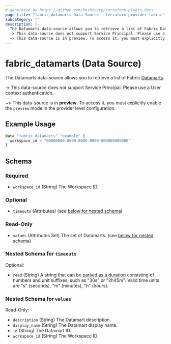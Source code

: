 ```yaml
---
# generated by https://github.com/hashicorp/terraform-plugin-docs
page_title: "fabric_datamarts Data Source - terraform-provider-fabric"
subcategory: ""
description: |-
  The Datamarts data-source allows you to retrieve a list of Fabric Datamarts https://learn.microsoft.com/power-bi/transform-model/datamarts/datamarts-overview.
  -> This data-source does not support Service Principal. Please use a User context authentication.
  ~> This data-source is in preview. To access it, you must explicitly enable the preview mode in the provider level configuration.
---
```


# fabric_datamarts (Data Source)

The Datamarts data-source allows you to retrieve a list of Fabric [Datamarts](https://learn.microsoft.com/power-bi/transform-model/datamarts/datamarts-overview).

-> This data-source does not support Service Principal. Please use a User context authentication.

~> This data-source is in **preview**. To access it, you must explicitly enable the `preview` mode in the provider level configuration.

## Example Usage

```terraform
data "fabric_datamarts" "example" {
  workspace_id = "00000000-0000-0000-0000-000000000000"
}
```

<!-- schema generated by tfplugindocs -->
## Schema

### Required

- `workspace_id` (String) The Workspace ID.

### Optional

- `timeouts` (Attributes) (see [below for nested schema](#nestedatt--timeouts))

### Read-Only

- `values` (Attributes Set) The set of Datamarts. (see [below for nested schema](#nestedatt--values))

<a id="nestedatt--timeouts"></a>

### Nested Schema for `timeouts`

Optional:

- `read` (String) A string that can be [parsed as a duration](https://pkg.go.dev/time#ParseDuration) consisting of numbers and unit suffixes, such as "30s" or "2h45m". Valid time units are "s" (seconds), "m" (minutes), "h" (hours).

<a id="nestedatt--values"></a>

### Nested Schema for `values`

Read-Only:

- `description` (String) The Datamart description.
- `display_name` (String) The Datamart display name.
- `id` (String) The Datamart ID.
- `workspace_id` (String) The Workspace ID.
